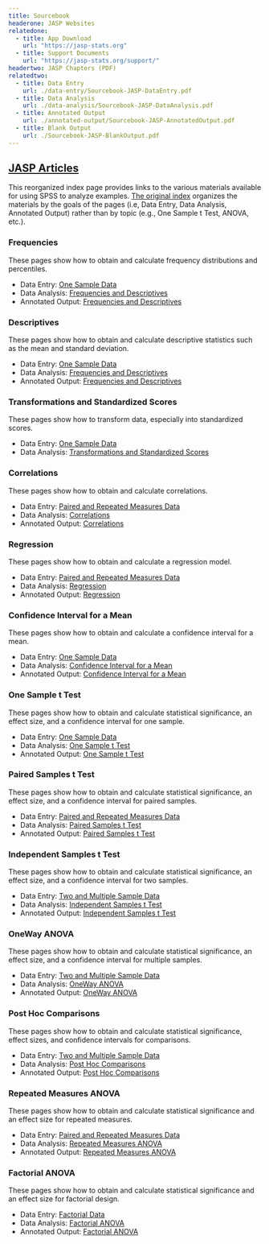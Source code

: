 ```yaml
---
title: Sourcebook
headerone: JASP Websites
relatedone:
  - title: App Download
    url: "https://jasp-stats.org"
  - title: Support Documents
    url: "https://jasp-stats.org/support/"
headertwo: JASP Chapters (PDF)
relatedtwo:
  - title: Data Entry
    url: ./data-entry/Sourcebook-JASP-DataEntry.pdf
  - title: Data Analysis
    url: ./data-analysis/Sourcebook-JASP-DataAnalysis.pdf
  - title: Annotated Output
    url: ./annotated-output/Sourcebook-JASP-AnnotatedOutput.pdf
  - title: Blank Output
    url: ./Sourcebook-JASP-BlankOutput.pdf
---
```


## [JASP Articles](./index-topical.md)

This reorganized index page provides links to the various materials available for using SPSS to analyze examples. [The original index](./index.md) organizes the materials by the goals of the pages (i.e, Data Entry, Data Analysis, Annotated Output) rather than by topic (e.g., One Sample t Test, ANOVA, etc.). 

### Frequencies

These pages show how to obtain and calculate frequency distributions and percentiles.

- Data Entry: [One Sample Data](./data-entry/onesample.md)
- Data Analysis: [Frequencies and Descriptives](./data-analysis/descriptives.md)
- Annotated Output: [Frequencies and Descriptives](./annotated-output/descriptives.md)

### Descriptives

These pages show how to obtain and calculate descriptive statistics such as the mean and standard deviation.

- Data Entry: [One Sample Data](./data-entry/onesample.md)
- Data Analysis: [Frequencies and Descriptives](./data-analysis/descriptives.md)
- Annotated Output: [Frequencies and Descriptives](./annotated-output/descriptives.md)

### Transformations and Standardized Scores

These pages show how to transform data, especially into standardized scores.

- Data Entry: [One Sample Data](./data-entry/onesample.md)
- Data Analysis: [Transformations and Standardized Scores](./data-analysis/standardized.md)

### Correlations

These pages show how to obtain and calculate correlations.

- Data Entry: [Paired and Repeated Measures Data](./data-entry/repeated.md)
- Data Analysis: [Correlations](./data-analysis/correlations.md)
- Annotated Output: [Correlations](./annotated-output/correlations.md)

### Regression

These pages show how to obtain and calculate a regression model.

- Data Entry: [Paired and Repeated Measures Data](./data-entry/repeated.md)
- Data Analysis: [Regression](./data-analysis/regression.md)
- Annotated Output: [Regression](./annotated-output/regression.md)

### Confidence Interval for a Mean

These pages show how to obtain and calculate a confidence interval for a mean.

- Data Entry: [One Sample Data](./data-entry/onesample.md)
- Data Analysis: [Confidence Interval for a Mean](./data-analysis/intervals.md)
- Annotated Output: [Confidence Interval for a Mean](./annotated-output/intervals.md)

### One Sample t Test

These pages show how to obtain and calculate statistical significance, an effect size, and a confidence interval for one sample.

- Data Entry: [One Sample Data](./data-entry/onesample.md)
- Data Analysis: [One Sample t Test](./data-analysis/onesample.md)
- Annotated Output: [One Sample t Test](./annotated-output/onesample.md)

### Paired Samples t Test

These pages show how to obtain and calculate statistical significance, an effect size, and a confidence interval for paired samples.

- Data Entry: [Paired and Repeated Measures Data](./data-entry/repeated.md)
- Data Analysis: [Paired Samples t Test](./data-analysis/paired.md)
- Annotated Output: [Paired Samples t Test](./annotated-output/paired.md)

### Independent Samples t Test

These pages show how to obtain and calculate statistical significance, an effect size, and a confidence interval for two samples.

- Data Entry: [Two and Multiple Sample Data](./data-entry/multisample.md)
- Data Analysis: [Independent Samples t Test](./data-analysis/independent.md)
- Annotated Output: [Independent Samples t Test](./annotated-output/independent.md)

### OneWay ANOVA

These pages show how to obtain and calculate statistical significance, an effect size, and a confidence interval for multiple samples.

- Data Entry: [Two and Multiple Sample Data](./data-entry/multisample.md)
- Data Analysis: [OneWay ANOVA](./data-analysis/oneway.md)
- Annotated Output: [OneWay ANOVA](./annotated-output/oneway.md)

### Post Hoc Comparisons

These pages show how to obtain and calculate statistical significance, effect sizes, and confidence intervals for comparisons.

- Data Entry: [Two and Multiple Sample Data](./data-entry/multisample.md)
- Data Analysis: [Post Hoc Comparisons](./data-analysis/posthocs.md)
- Annotated Output: [Post Hoc Comparisons](./annotated-output/posthocs.md)

### Repeated Measures ANOVA

These pages show how to obtain and calculate statistical significance and an effect size for repeated measures.

- Data Entry: [Paired and Repeated Measures Data](./data-entry/repeated.md)
- Data Analysis: [Repeated Measures ANOVA](./data-analysis/repeated.md)
- Annotated Output: [Repeated Measures ANOVA](./annotated-output/repeated.md)

### Factorial ANOVA

These pages show how to obtain and calculate statistical significance and an effect size for factorial design.

- Data Entry: [Factorial Data](./data-entry/factorial.md)
- Data Analysis: [Factorial ANOVA](./data-analysis/factorial.md)
- Annotated Output: [Factorial ANOVA](./annotated-output/factorial.md)
